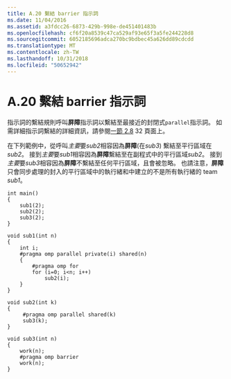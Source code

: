 ```yaml
---
title: A.20 繫結 barrier 指示詞
ms.date: 11/04/2016
ms.assetid: a3fdcc26-6873-429b-998e-de451401483b
ms.openlocfilehash: cf6f20a8539c47ca529af93e65f3a5fe244228d8
ms.sourcegitcommit: 6052185696adca270bc9bdbec45a626dd89cdcdd
ms.translationtype: MT
ms.contentlocale: zh-TW
ms.lasthandoff: 10/31/2018
ms.locfileid: "50652942"
---
```

# <a name="a20---binding-of-barrier-directives"></a>A.20 繫結 barrier 指示詞

指示詞的繫結規則呼叫**屏障**指示詞以繫結至最接近的封閉式`parallel`指示詞。 如需詳細指示詞繫結的詳細資訊，請參閱[一節 2.8](../../parallel/openmp/2-8-directive-binding.md) 32 頁面上。

在下列範例中，從呼叫*主要*要*sub2*相容因為**屏障**(在*sub3*) 繫結至平行區域在  *sub2*。 接到*主要*要*sub1*相容因為**屏障**繫結至在副程式中的平行區域*sub2*。  接到*主要*要*sub3*相容因為**屏障**不繫結至任何平行區域，且會被忽略。 也請注意，**屏障**只會同步處理的封入的平行區域中的執行緒和中建立的不是所有執行緒的 team *sub1*。

```
int main()
{
    sub1(2);
    sub2(2);
    sub3(2);
}

void sub1(int n)
{
    int i;
    #pragma omp parallel private(i) shared(n)
    {
        #pragma omp for
        for (i=0; i<n; i++)
            sub2(i);
    }
}

void sub2(int k)
{
     #pragma omp parallel shared(k)
     sub3(k);
}

void sub3(int n)
{
    work(n);
    #pragma omp barrier
    work(n);
}
```